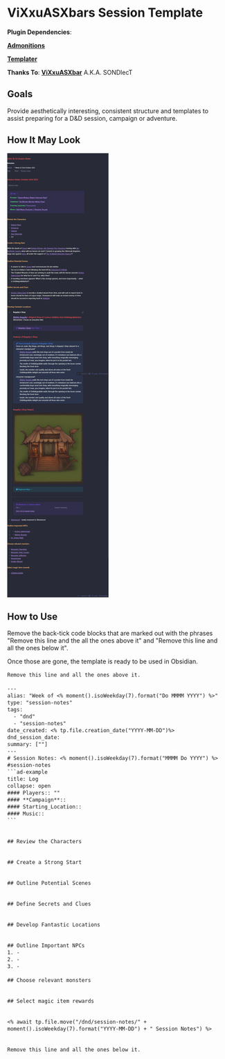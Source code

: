 # ViXxuASXbars Session Template

**Plugin Dependencies**: 

[**Admonitions**](https://github.com/valentine195/obsidian-admonition)

[**Templater**](https://github.com/SilentVoid13/Templater)

**Thanks To**: [**ViXxuASXbar**](https://github.com/SONDLecT/obsidian-dm-templates) A.K.A. SONDlecT


## Goals
Provide aesthetically interesting, consistent structure and templates to assist preparing for a D&D session, campaign or adventure.

## How It May Look

![](_attachments/SONDLecT_Session.png)


## How to Use
Remove the back-tick code blocks that are marked out with the phrases "Remove this line and the all the ones above it" and "Remove this line and all the ones below it". 

Once those are gone, the template is ready to be used in Obsidian. 


````
Remove this line and all the ones above it.

---
alias: "Week of <% moment().isoWeekday(7).format("Do MMMM YYYY") %>"
type: "session-notes"
tags:
  - "dnd" 
  - "session-notes"
date_created: <% tp.file.creation_date("YYYY-MM-DD")%>
dnd_session_date: 
summary: [""]
---
# Session Notes: <% moment().isoWeekday(7).format("MMMM Do YYYY") %>
#session-notes 
```ad-example
title: Log
collapse: open
#### Players:: ""
#### **Campaign**:: 
#### Starting_Location::
#### Music::
```


## Review the Characters


## Create a Strong Start


## Outline Potential Scenes


## Define Secrets and Clues


## Develop Fantastic Locations


## Outline Important NPCs
1. - 
2. -
3. -

## Choose relevant monsters


## Select magic item rewards


<% await tp.file.move("/dnd/session-notes/" + moment().isoWeekday(7).format("YYYY-MM-DD") + " Session Notes") %>


Remove this line and all the ones below it.
````